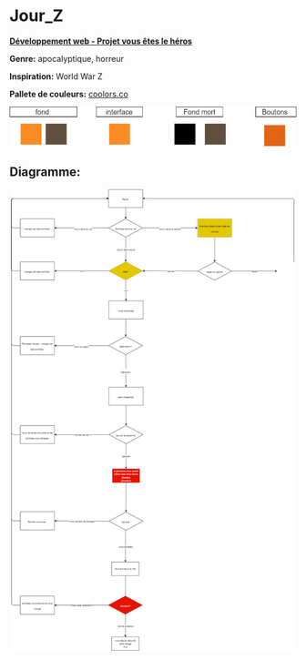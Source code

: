 # Jour_Z
**[Développement web - Projet vous êtes le héros](index.html)**

**Genre:** apocalyptique, horreur

**Inspiration:** World War Z

**Pallete de couleurs:** [coolors.co](https://coolors.co/fb8b24-e36414-614f3e-000000)

![image de la pallete de couleurs](assets/images/github_couleurs.drawio.png)

## Diagramme:
![image plans du site](assets/images/github_chemins.drawio.png)
